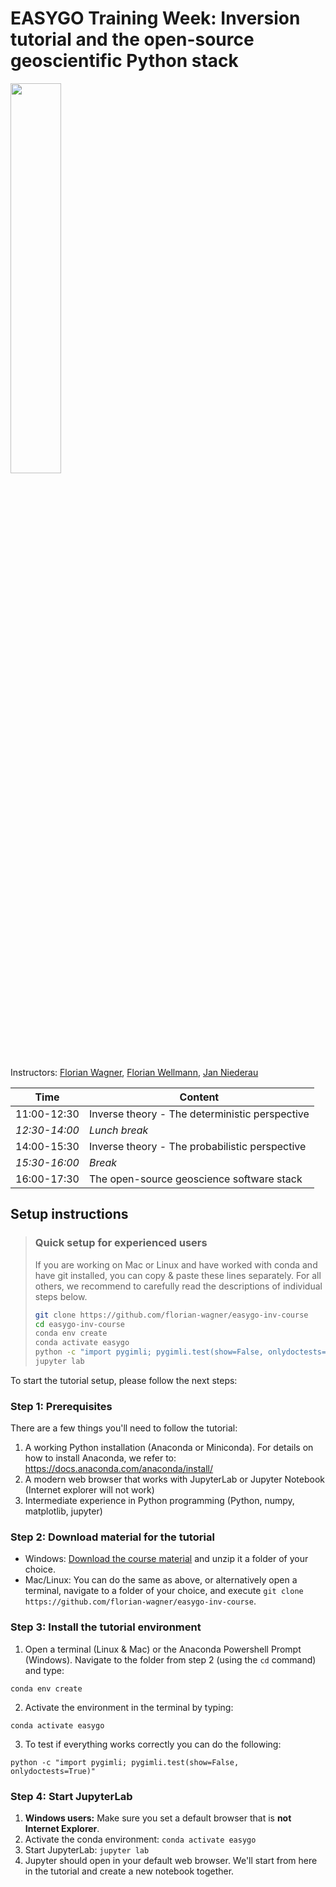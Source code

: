 # EASYGO Training Week: Inversion tutorial and the open-source geoscientific Python stack

<div width="50%">
<img src="https://easygo-itn.eu/wp-content/uploads/2021/04/logo.png" width=40%>
</div>

Instructors:
[Florian Wagner](https://github.com/florian-wagner),
[Florian Wellmann](https://github.com/flohorovicic),
[Jan Niederau](https://github.com/japhiolite)

| Time          | Content                                        |
|---------------|------------------------------------------------|
| 11:00-12:30   | Inverse theory - The deterministic perspective |
| _12:30-14:00_ | _Lunch break_                                  |
| 14:00-15:30   | Inverse theory - The probabilistic perspective |
| _15:30-16:00_ | _Break_                                        |
| 16:00-17:30   | The open-source geoscience software stack      |


## Setup instructions

> ### Quick setup for experienced users
>
> If you are working on Mac or Linux and have worked with conda and have git installed, you can copy & paste these lines separately. For all others, we recommend to carefully read the descriptions of individual steps below.
>
> ```bash
> git clone https://github.com/florian-wagner/easygo-inv-course
> cd easygo-inv-course
> conda env create
> conda activate easygo
> python -c "import pygimli; pygimli.test(show=False, onlydoctests=True)"
> jupyter lab
> ```

To start the tutorial setup, please follow the next steps:

### Step 1: Prerequisites

There are a few things you'll need to follow the tutorial:

1. A working Python installation (Anaconda or Miniconda). For details on how to install Anaconda, we refer to: https://docs.anaconda.com/anaconda/install/
2. A modern web browser that works with JupyterLab or Jupyter Notebook (Internet explorer will not work)
3. Intermediate experience in Python programming (Python, numpy, matplotlib, jupyter)

### Step 2: Download material for the tutorial

- Windows: [Download the course material](https://github.com/florian-wagner/easygo-inv-course/archive/refs/heads/main.zip) and unzip it a folder of your choice.
- Mac/Linux: You can do the same as above, or alternatively open a terminal, navigate to a folder of your choice, and execute `git clone https://github.com/florian-wagner/easygo-inv-course`.

### Step 3: Install the tutorial environment

1. Open a terminal (Linux & Mac) or the Anaconda Powershell Prompt (Windows). Navigate to the folder from step 2 (using the `cd` command) and type:

```
conda env create
```

2. Activate the environment in the terminal by typing:

```
conda activate easygo
```

3. To test if everything works correctly you can do the following:

```
python -c "import pygimli; pygimli.test(show=False, onlydoctests=True)"
```

### Step 4: Start JupyterLab

1. **Windows users:** Make sure you set a default browser that is **not Internet Explorer**.
2. Activate the conda environment: `conda activate easygo`
3. Start JupyterLab: `jupyter lab`
4. Jupyter should open in your default web browser. We'll start from here in the
   tutorial and create a new notebook together.
